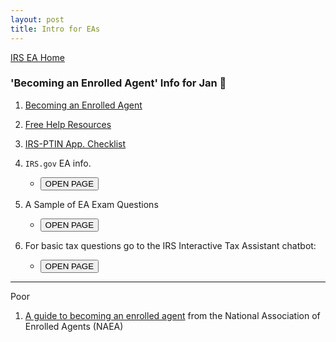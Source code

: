 ```yaml
---
layout: post
title: Intro for EAs
--- 
```



<script>
function button1() { window.open("https://www.irs.gov/tax-professionals/enrolled-agents"); }
function button2() { window.open("https://www.test-guide.com/enrolled-agent-exam.html"); }
function button3() { window.open("https://www.irs.gov/help/ita"); }
</script>

[IRS EA Home](https://mcc-us.github.io/irs.ea/)

### 'Becoming an Enrolled Agent' Info for Jan :honeybee:

1. [Becoming an Enrolled Agent](https://mcc-us.github.io/irs.ea/pages/01-minor-p5279/)

2. [Free Help Resources](https://mcc-us.github.io/irs.ea/pages/02-free-help-resources/)

3. [IRS-PTIN App. Checklist](https://mcc-us.github.io/irs.ea/2024-08-25-PTIN.app.checklist.html)

5. `IRS.gov` EA info.
   - <button onclick="button1()">OPEN PAGE</button>

6. A Sample of EA Exam Questions
   - <button onclick="button2()">OPEN PAGE</button>

7. For basic tax questions go to the IRS Interactive Tax Assistant chatbot:
   - <button onclick="button3()">OPEN PAGE</button>

---

Poor

1. [A guide to becoming an enrolled agent](https://www.naea.org/education-events/the-definitive-guide-to-becoming-an-enrolled-agent/) from the National Association of Enrolled Agents (NAEA)
